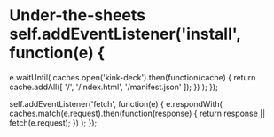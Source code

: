 # Under-the-sheets self.addEventListener('install', function(e) {
  e.waitUntil(
    caches.open('kink-deck').then(function(cache) {
      return cache.addAll([
        '/',
        '/index.html',
        '/manifest.json'
      ]);
    })
  );
});

self.addEventListener('fetch', function(e) {
  e.respondWith(
    caches.match(e.request).then(function(response) {
      return response || fetch(e.request);
    })
  );
});
